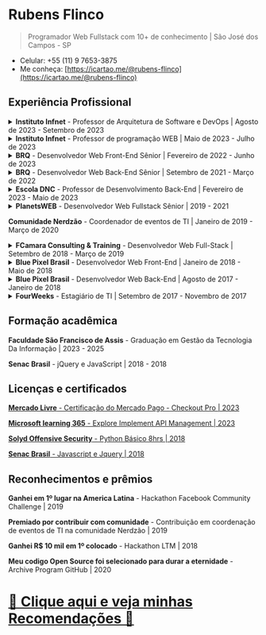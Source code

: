 # Rubens Flinco
> Programador Web Fullstack com 10+ de conhecimento | São José dos Campos - SP
- Celular: +55 (11) 9 7653-3875
- Me conheça: [https://icartao.me/@rubens-flinco](https://icartao.me/@rubens-flinco)

## Experiência Profissional

<details>
  <summary><b>Instituto Infnet</b> - Professor de Arquitetura de Software e DevOps | Agosto de 2023 - Setembro de 2023</summary>
  </br>
  Minha experiência como professor no Instituto Infnet foi dedicada ao ensino de conceitos essenciais em Arquitetura de Software e práticas de DevOps. Durante esse período, ministrei aulas abordando tópicos fundamentais, incluindo Docker, Scrum, Infraestrutura de TI, bem como a criação de desenhos de arquitetura de software, documentação de projetos e documentos de arquitetura de software.
  </br></br>
</details>



<details>
  <summary><b>Instituto Infnet</b> - Professor de programação WEB | Maio de 2023 - Julho de 2023</summary>
  </br>
  No Instituto Infnet, tive a oportunidade de ministrar aulas para o Curso de Desenvolvimento Web, onde abordei uma ampla gama de tópicos relacionados à programação web. Meu compromisso foi fornecer aos alunos uma base sólida em Front-End, Back-End e linguagens de programação, bem como frameworks essenciais, incluindo HTML, CSS, JavaScript, Node.js, Bootstrap, Angular, React, Material-UI (MUI), Materialize e muito mais.
  </br></br>
</details>



<details>
  <summary><b>BRQ</b> - Desenvolvedor Web Front-End Sênior | Fevereiro de 2022 - Junho de 2023</summary>
  </br>
  Durante minha atuação, desempenhei um papel crucial no desenvolvimento do sistema bancário da Bradesco BAC Florida Bank. Utilizei um conjunto diversificado de tecnologias, incluindo Angular, Node.js, Python, PHP, SQL, GitLab, Git e Rancher.
</br></br>
Minhas responsabilidades como desenvolvedor sênior envolveram liderar a equipe de front-end, garantindo a entrega de interfaces de usuário de alta qualidade, a consistência do design, e a integração com as APIs.
</br></br>
Essa experiência contribuiu significativamente para o meu crescimento profissional como desenvolvedor web front-end sênior e me permitiu expandir meu conhecimento em diversas tecnologias.
  </br></br>
</details>



<details>
  <summary><b>BRQ</b> - Desenvolvedor Web Back-End Sênior | Setembro de 2021 - Março de 2022</summary>
  </br>
  Nesta posição, tive a oportunidade de liderar e contribuir significativamente para o desenvolvimento do Portal de Seguros do Grupo oBoticário. Minhas responsabilidades incluíram atuar como Líder Técnico, e a utilização de diversas tecnologias, como Jira, Azure, Github Actions e serviços da AWS, como Lambda, Bucket, DynamoDB e Node.js.
</br></br>
Como líder técnico, meu papel foi essencial na coordenação e execução eficiente das tarefas de desenvolvimento. Além disso, apliquei estratégias ágeis para maximizar a produtividade da equipe e garantir a entrega de resultados de alta qualidade.
</br></br>
Essa experiência me permitiu aprimorar minhas habilidades em liderança, ao mesmo tempo, pude contribuir com meus conhecimentos técnicos em programação. Trabalhar em um projeto tão importante para o Grupo Boticário foi um desafio gratificante que contribuiu para o meu crescimento profissional.
  </br></br>
</details>



<details>
  <summary><b>Escola DNC</b> - Professor de Desenvolvimento Back-End | Fevereiro de 2023 - Maio de 2023</summary>
  </br>
  Como professor na Escola DNC, participei da formação em Tecnologia, ministrando aulas no módulo "Construção de APIs com ExpressJS no Node.js". Durante esse período, tive a oportunidade de compartilhar meu conhecimento e experiência em desenvolvimento back-end com os alunos.
</br></br>
Minhas responsabilidades incluíram a elaboração de planos de aula, a criação de conteúdo de qualidade e a condução de aulas práticas. Adotei uma abordagem prática e focada na aplicação de conceitos, tornando o aprendizado acessível e eficaz para os alunos.
</br></br>
Foi gratificante contribuir para a formação de futuros desenvolvedores back-end, transmitindo não apenas as habilidades técnicas, mas também incentivando a criatividade e o pensamento estratégico. Utilizei exemplos claros e simples para tornar o conteúdo compreensível e inspirar os alunos a explorar soluções inovadoras.
  </br></br>
</details>




<details>
  <summary><b>PlanetsWEB</b> - Desenvolvedor Web Fullstack Sênior | 2019 - 2021</summary>
  </br>
  Na PlanetsWEB, desempenhei um papel de destaque como Desenvolvedor Web Full Stack Sênior, contribuindo para projetos desafiadores e inovadores. Durante esse período, trabalhei com um conjunto diversificado de tecnologias, incluindo Trello, Next.js, Material-UI (MUI), Material Design, Vercel, Heroku e ReactJS.
</br></br>
Uma das minhas responsabilidades mais significativas foi atuar como gestor de equipe técnica, liderando e orientando os membros da equipe para alcançar excelência no desenvolvimento. Essa experiência permitiu que eu aprimorasse minhas habilidades em liderança e coordenação, ao mesmo tempo em que mantive um forte envolvimento no desenvolvimento prático.
</br></br>
Desenvolvi soluções web interativas e responsivas, aplicando as melhores práticas do Material Design e o uso eficiente de tecnologias de ponta, como Next.js e ReactJS. Além disso, fui responsável por garantir a qualidade e o desempenho de nossos aplicativos ao implantá-los em plataformas confiáveis, como Vercel e Heroku.
  </br></br>
</details>



<b>Comunidade Nerdzão</b> - Coordenador de eventos de TI | Janeiro de 2019 - Março de 2020



<details>
  <summary><b>FCamara Consulting & Training</b> - Desenvolvedor Web Full-Stack | Setembro de 2018 - Março de 2019</summary>
  </br>
  Na FCamara Consulting & Training, tive a oportunidade de atuar como desenvolvedor web full stack e trabalhar com uma ampla variedade de tecnologias, incluindo Node.js, React, Angular, Magento, MongoDB, ChartJS, face-recognition, Python, Flask e Docker.
</br></br>
Durante meu tempo aqui, contribuí para o desenvolvimento de sistemas abrangentes, desde a criação de interfaces de usuário interativas e responsivas até a implementação de robustas APIs REST. Minhas habilidades abrangeram a codificação de front-end e o desenvolvimento de back-end, com experiência em tecnologias como Node.js e Express.js.
</br></br>
Minha atuação foi marcada pela versatilidade, trabalhando em projetos que envolveram e-commerce, reconhecimento facial e sistemas de gerenciamento de conteúdo, como o Magento. Além disso, minha colaboração na implementação de bases de dados MongoDB fortaleceu meu conhecimento em armazenamento de dados não-relacionais.
</br></br>
Durante este período, adotei uma abordagem prática, focando na entrega de resultados eficazes e na resolução ágil de problemas. Minha experiência na FCamara contribuiu significativamente para minha formação como desenvolvedor web full stack e me permitiu consolidar minha proficiência em tecnologias de ponta.
  </br></br>
</details>



<details>
  <summary><b>Blue Pixel Brasil</b> - Desenvolvedor Web Front-End | Janeiro de 2018 - Maio de 2018</summary>
  </br>
  Trabalhei aqui com as seguintes tecnologias: Angular 2+, Materialize, Animate.css, CSS ResponsiveTrabalhei aqui com as seguintes tecnologias: Angular 2+, Materialize, Animate.css, CSS Responsive
  </br>
Competências: API REST · Codificação de front-end · Node.jsCompetências: API REST · Codificação de front-end · Node.js
  </br></br>
</details>



<details>
  <summary><b>Blue Pixel Brasil</b> - Desenvolvedor Web Back-End | Agosto de 2017 - Janeiro de 2018</summary>
  </br>
Trabalhando aqui com as tecnologias: VirtualBox, Vagrant, Linux, NodeJS, JavaScript, AureliaJS, Jquery, JSON, GitLab, GitHub.Trabalhando aqui com as tecnologias: VirtualBox, Vagrant, Linux, NodeJS, JavaScript, AureliaJS, Jquery, JSON, GitLab, GitHub.
  </br>
Competências: API REST · Express.js · Node.js
  </br></br>
</details>



<details>
  <summary><b>FourWeeks</b> - Estagiário de TI | Setembro de 2017 - Novembro de 2017</summary>
  </br>
  Trabalhava aqui com as seguintes tecnologias:
Adobe Photoshop, Adobe Illustrator, Adobe Premier, Sony Vegas, MYSQL, PHP, Jquery, JavaScript, etc..Trabalhava aqui com as seguintes tecnologias: Adobe Photoshop, Adobe Illustrator, Adobe Premier, Sony Vegas, MYSQL, PHP, Jquery, JavaScript, etc..
  </br></br>
</details>




## Formação acadêmica

**Faculdade São Francisco de Assis** - Graduação em Gestão da Tecnologia Da Informação | 2023 - 2025

**Senac Brasil** - jQuery e JavaScript | 2018 - 2018



## Licenças e certificados

[**Mercado Livre** - Certificação do Mercado Pago - Checkout Pro | 2023](https://www.mercadopago.com.br/developers/panel/developer-program/certification/cert_6bde777cd65811ed85852e3c172c43dc)

[**Microsoft learning 365** - Explore Implement API Management | 2023](https://learn.microsoft.com/en-us/training/achievements/learn.wwl.explore-api-management.badge?username=RubensFlinco-6604&sharingId=948E02966320D9B9)

[**Solyd Offensive Security** - Python Básico 8hrs | 2018](https://imgur.com/8ZHhkkL)

[**Senac Brasil** - Javascript e Jquery | 2018](https://imgur.com/6rUeWsK)



## Reconhecimentos e prêmios

**Ganhei em 1º lugar na America Latina** - Hackathon Facebook Community Challenge | 2019

**Premiado por contribuir com comunidade** - Contribuição em coordenação de eventos de TI na comunidade Nerdzão | 2019

**Ganhei R$ 10 mil em 1º colocado** - Hackathon LTM | 2018

**Meu codigo Open Source foi selecionado para durar a eternidade** - Archive Program GitHub | 2020



# [🔗 Clique aqui e veja minhas Recomendações 🌟](https://www.rubensflinco.com.br/recomendacoes)
